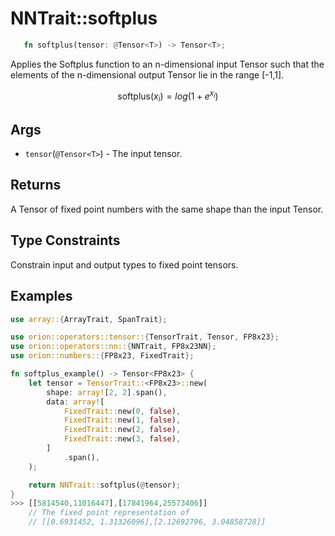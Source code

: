 # NNTrait::softplus

```rust 
   fn softplus(tensor: @Tensor<T>) -> Tensor<T>;
```

Applies the Softplus function to an n-dimensional input Tensor such that the elements of the n-dimensional output Tensor lie in the range \[-1,1].

$$
\text{softplus}(x_i) = log({1 + e^{x_i}})
$$

## Args

* `tensor`(`@Tensor<T>`) - The input tensor.

## Returns

A Tensor of fixed point numbers with the same shape than the input Tensor.

## Type Constraints

Constrain input and output types to fixed point tensors.

## Examples

```rust
use array::{ArrayTrait, SpanTrait};

use orion::operators::tensor::{TensorTrait, Tensor, FP8x23};
use orion::operators::nn::{NNTrait, FP8x23NN};
use orion::numbers::{FP8x23, FixedTrait};

fn softplus_example() -> Tensor<FP8x23> {
    let tensor = TensorTrait::<FP8x23>::new(
        shape: array![2, 2].span(),
        data: array![
            FixedTrait::new(0, false),
            FixedTrait::new(1, false),
            FixedTrait::new(2, false),
            FixedTrait::new(3, false),
        ]
            .span(),
    );

    return NNTrait::softplus(@tensor);
}
>>> [[5814540,11016447],[17841964,25573406]]
    // The fixed point representation of
    // [[0.6931452, 1.31326096],[2.12692796, 3.04858728]]
```
